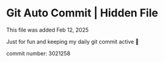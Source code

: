 # Git Auto Commit | Hidden File

This file was added Feb 12, 2025

Just for fun and keeping my daily git commit active 🤪

commit number: 3021258
